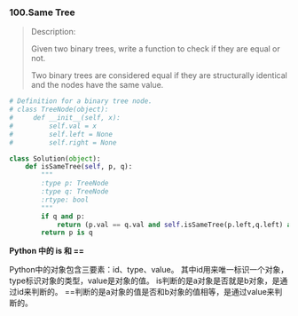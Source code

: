 ### 100.Same Tree

> Description:
>
> Given two binary trees, write a function to check if they are equal or not.
>
> Two binary trees are considered equal if they are structurally identical and the nodes have the same value.

```python
# Definition for a binary tree node.
# class TreeNode(object):
#     def __init__(self, x):
#         self.val = x
#         self.left = None
#         self.right = None

class Solution(object):
    def isSameTree(self, p, q):
        """
        :type p: TreeNode
        :type q: TreeNode
        :rtype: bool
        """
        if q and p:
            return (p.val == q.val and self.isSameTree(p.left,q.left) and self.isSameTree(p.right,q.right))
        return p is q
```

**Python 中的 is 和 ==**

Python中的对象包含三要素：id、type、value。
其中id用来唯一标识一个对象，type标识对象的类型，value是对象的值。
is判断的是a对象是否就是b对象，是通过id来判断的。
==判断的是a对象的值是否和b对象的值相等，是通过value来判断的。